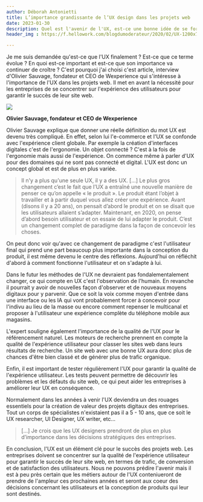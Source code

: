 ```yaml
---
author: Déborah Antonietti
title: L’importance grandissante de l’UX design dans les projets web
date: 2023-01-30
description: Quel est l'avenir de l'UX, est-ce une bonne idée de se former dans ce domaine ?
header_img : https://f.hellowork.com/blogdumoderateur/2020/02/UX-1200x799.jpg

---
```

Je me suis demandée qu'est-ce que l'UX finalement ? Est-ce que ce terme évolue ? En quoi est-ce important et est-ce que son importance va continuer de croître ?
C'est pourquoi j'ai choisi c'est article, interview d'Olivier Sauvage, fondateur et CEO de Wexperience qui s'intéresse à l'importance de l'UX  dans les projets web. Il met en avant la nécessité pour les entreprises de se concentrer sur l'expérience des utilisateurs pour garantir le succès de leur site web. 



<img src="https://wexperience.fr/wp-content/uploads/2020/04/Olivier-Sauvage.png">

**Olivier Sauvage, fondateur et CEO de Wexperience**


Olivier Sauvage explique que donner une réelle définition du mot UX est devenu très compliqué. En effet, selon lui l'e-commerce et l'UX se confonde avec l'expérience client globale. Par exemple la création d'interfaces digitales c'est de l'ergonomie. Un objet connecté ? C'est à la fois de l'ergonomie mais aussi de l'expérience. On commence même à parler d'UX pour des domaines qui ne sont pas connecté et digital. L'UX est donc un concept global et est de plus en plus variée. 

>Il n'y a plus qu'une seule UX, il y a des UX. [...] Le plus gros changement c’est le fait que l’UX a entraîné une nouvelle manière de penser ce qu’on appelle « le produit ». Le produit étant l’objet à travailler et à partir duquel vous allez créer une expérience. Avant (disons il y a 20 ans), on pensait d’abord le produit et on se disait que les utilisateurs allaient s’adapter. Maintenant, en 2020, on pense d’abord besoin utilisateur et on essaie de lui adapter le produit. C’est un changement complet de paradigme dans la façon de concevoir les choses.

On peut donc voir qu'avec ce changement de paradigme c'est l'utilisateur final qui prend une part beaucoup plus importante dans la conception du produit, il est même devenu le centre des réflexions. Aujourd'hui on réfléchit d'abord à comment fonctionne l'utilisateur et on s'adapte à lui.

Dans le futur les méthodes de l'UX ne devraient pas fondalementalement changer, ce qui compte en UX c'est l'observation de l'humain. En revanche il pourrait y avoir de nouvelles façon d'observer et de nouveaux moyens digitaux pour y parvenir. Que ce soit la voix comme moyen d'entrée dans une interface ou les IA qui vont probablement forcer à concevoir pour l'indivu au lieu de la masse ou encore comment repenser le multicanal et proposer à l'utilisateur une expérience complète du téléphone mobile aux magasins.

L'expert souligne également l'importance de la qualité de l'UX pour le référencement naturel. Les moteurs de recherche prennent en compte la qualité de l'expérience utilisateur pour classer les sites web dans leurs résultats de recherche. Un site web avec une bonne UX aura donc plus de chances d'être bien classé et de générer plus de trafic organique.

Enfin, il est important de tester régulièrement l'UX pour garantir la qualité de l'expérience utilisateur. Les tests peuvent permettre de découvrir les problèmes et les défauts du site web, ce qui peut aider les entreprises à améliorer leur UX en conséquence.

Normalement dans les années à venir l'UX deviendra un des rouages essentiels  pour la création de valeur des projets digitaux des entreprises. Tout un corps de spécialistes n'existaient pas il a 5 - 10 ans, que ce soit le UX researcher, UI Designer, UX writer, etc... 

>[...] Je crois que les UX designers prendront de plus en plus d’importance dans les décisions stratégiques des entreprises.

En conclusion, l'UX est un élément clé pour le succès des projets web. Les entreprises doivent se concentrer sur la qualité de l'expérience utilisateur pour garantir le succès de leur site web, en termes de trafic, de conversion et de satisfaction des utilisateurs. Nous ne pouvons prédire l'avenir mais il est à peu près certain que les métiers autour de l'UX conteniueront de prendre de l'ampleur ces prochaines années et seront aux coeur des décisions concernant les utilisateurs et la conception de produits qui leur sont destinés.